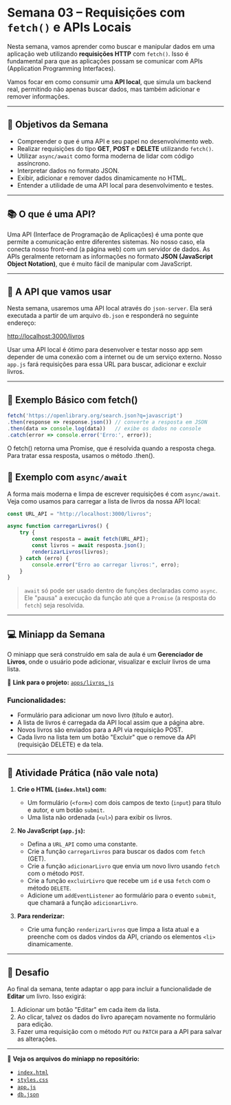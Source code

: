 # Semana 03 – Requisições com `fetch()` e APIs Locais

Nesta semana, vamos aprender como buscar e manipular dados em uma aplicação web utilizando **requisições HTTP** com `fetch()`. Isso é fundamental para que as aplicações possam se comunicar com APIs (Application Programming Interfaces).

Vamos focar em como consumir uma **API local**, que simula um backend real, permitindo não apenas buscar dados, mas também adicionar e remover informações.

-----

## 🎯 Objetivos da Semana

- Compreender o que é uma API e seu papel no desenvolvimento web.
- Realizar requisições do tipo **GET**, **POST** e **DELETE** utilizando `fetch()`.
- Utilizar `async/await` como forma moderna de lidar com código assíncrono.
- Interpretar dados no formato JSON.
- Exibir, adicionar e remover dados dinamicamente no HTML.
- Entender a utilidade de uma API local para desenvolvimento e testes.

-----

## 📚 O que é uma API?

Uma API (Interface de Programação de Aplicações) é uma ponte que permite a comunicação entre diferentes sistemas. No nosso caso, ela conecta nosso front-end (a página web) com um servidor de dados. As APIs geralmente retornam as informações no formato **JSON (JavaScript Object Notation)**, que é muito fácil de manipular com JavaScript.

-----

## 🔗 A API que vamos usar

Nesta semana, usaremos uma API local através do `json-server`. Ela será executada a partir de um arquivo `db.json` e responderá no seguinte endereço:

[http://localhost:3000/livros](https://www.google.com/search?q=http://localhost:3000/livros)

Usar uma API local é ótimo para desenvolver e testar nosso app sem depender de uma conexão com a internet ou de um serviço externo. Nosso `app.js` fará requisições para essa URL para buscar, adicionar e excluir livros.

-----

## 🧪 Exemplo Básico com fetch()

```javascript
fetch('https://openlibrary.org/search.json?q=javascript')
.then(response => response.json()) // converte a resposta em JSON
.then(data => console.log(data))   // exibe os dados no console
.catch(error => console.error('Erro:', error));
```
O fetch() retorna uma Promise, que é resolvida quando a resposta chega. Para tratar essa resposta, usamos o método .then().

## 🧪 Exemplo com `async/await`

A forma mais moderna e limpa de escrever requisições é com `async/await`. Veja como usamos para carregar a lista de livros da nossa API local:

```javascript
const URL_API = "http://localhost:3000/livros";

async function carregarLivros() {
    try {
        const resposta = await fetch(URL_API);
        const livros = await resposta.json();
        renderizarLivros(livros);
    } catch (erro) {
        console.error("Erro ao carregar livros:", erro);
    }
}
```

> `await` só pode ser usado dentro de funções declaradas como `async`. Ele "pausa" a execução da função até que a `Promise` (a resposta do `fetch`) seja resolvida.

-----

## 💻 Miniapp da Semana

O miniapp que será construído em sala de aula é um **Gerenciador de Livros**, onde o usuário pode adicionar, visualizar e excluir livros de uma lista.

🔗 **Link para o projeto:** [`apps/livros_js`](https://www.google.com/search?q=../apps/livros_js)

### Funcionalidades:

* Formulário para adicionar um novo livro (título e autor).
* A lista de livros é carregada da API local assim que a página abre.
* Novos livros são enviados para a API via requisição POST.
* Cada livro na lista tem um botão "Excluir" que o remove da API (requisição DELETE) e da tela.

-----

## 📝 Atividade Prática (não vale nota)

1.  **Crie o HTML (`index.html`) com:**

    * Um formulário (`<form>`) com dois campos de texto (`input`) para título e autor, e um botão `submit`.
    * Uma lista não ordenada (`<ul>`) para exibir os livros.

2.  **No JavaScript (`app.js`):**

    * Defina a `URL_API` como uma constante.
    * Crie a função `carregarLivros` para buscar os dados com `fetch` (GET).
    * Crie a função `adicionarLivro` que envia um novo livro usando `fetch` com o método `POST`.
    * Crie a função `excluirLivro` que recebe um `id` e usa `fetch` com o método `DELETE`.
    * Adicione um `addEventListener` ao formulário para o evento `submit`, que chamará a função `adicionarLivro`.

3.  **Para renderizar:**

    * Crie uma função `renderizarLivros` que limpa a lista atual e a preenche com os dados vindos da API, criando os elementos `<li>` dinamicamente.

-----

## 🎯 Desafio

Ao final da semana, tente adaptar o app para incluir a funcionalidade de **Editar** um livro. Isso exigirá:

1.  Adicionar um botão "Editar" em cada item da lista.
2.  Ao clicar, talvez os dados do livro apareçam novamente no formulário para edição.
3.  Fazer uma requisição com o método `PUT` ou `PATCH` para a API para salvar as alterações.

-----

📁 **Veja os arquivos do miniapp no repositório:**

* [`index.html`](https://www.google.com/search?q=../apps/livros_js/index.html)
* [`styles.css`](https://www.google.com/search?q=../apps/livros_js/styles.css)
* [`app.js`](https://www.google.com/search?q=../apps/livros_js/app.js)
* [`db.json`](https://www.google.com/search?q=../apps/livros_js/db.json)